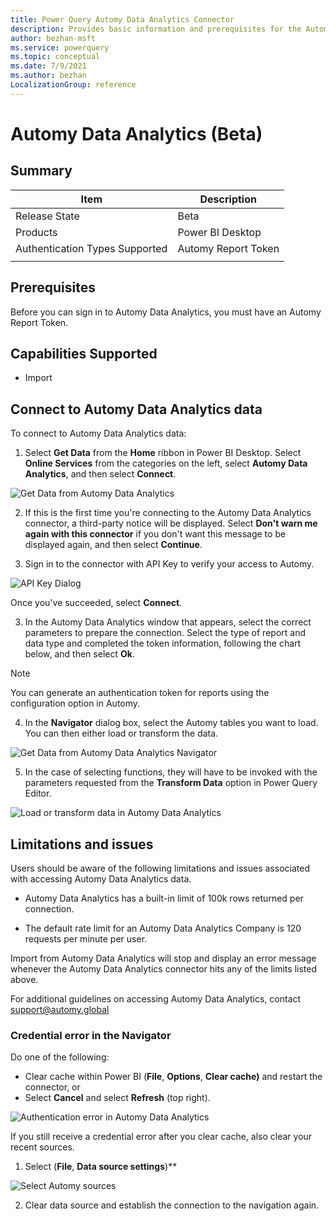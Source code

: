 ```yaml
---
title: Power Query Automy Data Analytics Connector
description: Provides basic information and prerequisites for the Automy Data Analytics connector
author: bezhan-msft
ms.service: powerquery
ms.topic: conceptual
ms.date: 7/9/2021
ms.author: bezhan
LocalizationGroup: reference
---
```


# Automy Data Analytics (Beta)

## Summary

| Item | Description |
| ---- | ----------- |
| Release State | Beta |
| Products | Power BI Desktop |
| Authentication Types Supported | Automy Report Token |
| | |

## Prerequisites
Before you can sign in to Automy Data Analytics, you must have an Automy Report Token.


## Capabilities Supported
* Import

## Connect to Automy Data Analytics data

To connect to Automy Data Analytics data:

1. Select **Get Data** from the **Home** ribbon in Power BI Desktop. Select **Online Services** from the categories on the left, select **Automy Data Analytics**, and then select **Connect**.

![Get Data from Automy Data Analytics](./media/automy-data-analytics/get-ada-data.png)

2. If this is the first time you're connecting to the Automy Data Analytics connector, a third-party notice will be displayed. Select **Don't warn me again with this connector** if you don't want this message to be displayed again, and then select **Continue**.

3. Sign in to the connector with API Key to verify your access to Automy. 

![API Key Dialog](./media/automy-data-analytics/auth-ada-key.png)

Once you've succeeded, select **Connect**.

3. In the Automy Data Analytics window that appears, select the correct parameters to prepare the connection. Select the type of report and data type and completed the token information, following the chart below,                      and then select **Ok**.

> [!NOTE]
> You can generate an authentication token for reports using the configuration option in Automy.
4. In the **Navigator** dialog box, select the Automy tables you want to load. You can then either load or transform the data.

![Get Data from Automy Data Analytics Navigator](./media/automy-data-analytics/nav-ada-data.png)

5. In the case of selecting functions, they will have to be invoked with the parameters requested from the **Transform Data** option in Power Query Editor.

![Load or transform data in Automy Data Analytics](./media/automy-data-analytics/param-ada-function.png)

## Limitations and issues

Users should be aware of the following limitations and issues associated with accessing Automy Data Analytics data.

* Automy Data Analytics has a built-in limit of 100k rows returned per connection.

* The default rate limit for an Automy Data Analytics Company is 120 requests per minute per user.

Import from Automy Data Analytics will stop and display an error message whenever the Automy Data Analytics connector hits any of the limits listed above.

For additional guidelines on accessing Automy Data Analytics, contact support@automy.global

### Credential error in the Navigator

Do one of the following:
-   Clear cache within Power BI (**File**, **Options**, **Clear cache)** and restart the connector, or
-   Select **Cancel** and select **Refresh** (top right).

![Authentication error in Automy Data Analytics](./media/automy-data-analytics/error-ada-token.png)

If you still receive a credential error after you clear cache, also clear your recent sources. 

1. Select (**File**, **Data source settings**)**

![Select Automy sources](./media/automy-data-analytics/datasource-ada-clear.png)

2. Clear data source and establish the connection to the navigation again.
